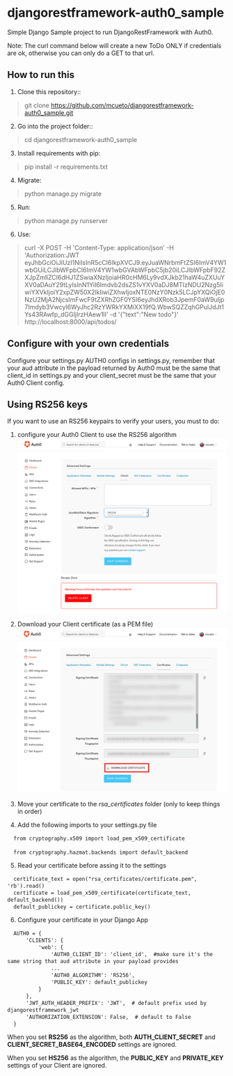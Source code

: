 # djangorestframework-auth0_sample

Simple Django Sample project to run DjangoRestFramework with Auth0.

Note: The curl command below will create a new ToDo ONLY if credentials are ok, otherwise you can only do a GET to that url.

How to run this
-----------
1. Clone this repository::
  >git clone https://github.com/mcueto/djangorestframework-auth0_sample.git

2. Go into the project folder::
  >cd djangorestframework-auth0_sample

3. Install requirements with pip:
  >pip install -r requirements.txt

4. Migrate:
  >python manage.py migrate

5. Run:
  >python manage.py runserver

6. Use:
  >curl -X POST -H 'Content-Type: application/json' -H 'Authorization:JWT  eyJhbGciOiJIUzI1NiIsInR5cCI6IkpXVCJ9.eyJuaWNrbmFtZSI6ImV4YW1wbGUiLCJlbWFpbCI6ImV4YW1wbGVAbWFpbC5jb20iLCJlbWFpbF92ZXJpZmllZCI6dHJ1ZSwiaXNzIjoiaHR0cHM6Ly9vdXJkb21haW4uZXUuYXV0aDAuY29tLyIsInN1YiI6Imdvb2dsZS1vYXV0aDJ8MTIzNDU2Nzg5IiwiYXVkIjoiY2xpZW50X2lkIiwiZXhwIjoxNTE0NzY0Nzk5LCJpYXQiOjE0NzU2MjA2NjcsImFwcF9tZXRhZGF0YSI6eyJhdXRob3JpemF0aW9uIjp7Imdyb3VwcyI6WyJhc2RzYWRkYXMiXX19fQ.WbwSQZZqhGPulJdJt1Ys43RAwfp_dGGljIrzHAew1lI' -d '{"text":"New todo"}' http://localhost:8000/api/todos/

Configure with your own credentials
-----------
Configure your settings.py AUTH0 configs in settings.py, remember that your aud attribute in the payload returned by Auth0 must be the same that client_id in settings.py and your client_secret must be the same that your Auth0 Client config.

Using RS256 keys
-----------
If you want to use an RS256 keypairs to verify your users, you must to do:
1. configure your Auth0 Client to use the RS256 algorithm
  ![alt text][img1]

2. Download your Client certificate (as a PEM file)
  ![alt text][img2]

3. Move your certificate to the *rsa_certificates* folder (only to keep things in order)

4. Add the following imports to your settings.py file
```
  from cryptography.x509 import load_pem_x509_certificate

  from cryptography.hazmat.backends import default_backend
```

5. Read your certificate before assing it to the settings
```
  certificate_text = open("rsa_certificates/certificate.pem", 'rb').read()
  certificate = load_pem_x509_certificate(certificate_text, default_backend())
  default_publickey = certificate.public_key()
```

6. Configure your certificate in your Django App
```
  AUTH0 = {
      'CLIENTS': {
          'web': {
              'AUTH0_CLIENT_ID': 'client_id',  #make sure it's the same string that aud attribute in your payload provides
              ...
              'AUTH0_ALGORITHM': 'RS256',
              'PUBLIC_KEY': default_publickey
          }
      },
      'JWT_AUTH_HEADER_PREFIX': 'JWT',  # default prefix used by djangorestframework_jwt
      'AUTHORIZATION_EXTENSION': False,  # default to False
  }
```

  When you set **RS256** as the algorithm, both **AUTH_CLIENT_SECRET** and **CLIENT_SECRET_BASE64_ENCODED** settings are ignored.

  When you set **HS256** as the algorithm, the **PUBLIC_KEY** and **PRIVATE_KEY** settings of your Client are ignored.

[img1]: docs/images/rsa256-1.png "RS256 Selection"
[img2]: docs/images/rsa256-2.png "Certificate download"
